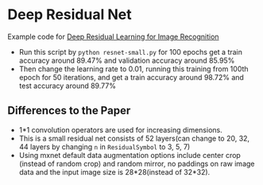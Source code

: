 # Deep Residual Net
Example code for [Deep Residual Learning for Image Recognition](http://arxiv.org/abs/1512.03385)  
* Run this script by ```python resnet-small.py``` for 100 epochs get a train accuracy around 89.47% and validation accuracy around 85.95%  
* Then change the learning rate to 0.01, running this training from 100th epoch for 50 iterations, and get a train accuracy around 98.72% and test accuracy around 89.77%  

## Differences to the Paper
* 1*1 convolution operators are used for increasing dimensions.
* This is a small residual net consists of 52 layers(can change to 20, 32, 44 layers by changing ```n``` in ```ResidualSymbol``` to 3, 5, 7)
* Using mxnet default data augmentation options include center crop (instead of random crop) and random mirror, no paddings on raw image data and the input image size is 28\*28(instead of 32\*32).